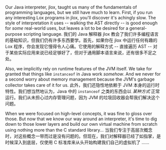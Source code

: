 Our Java interpreter, jlox, taught us many of the fundamentals of programming
languages, but we still have much to learn. First, if you run any interesting
Lox programs in jlox, you'll discover it's achingly slow. The style of
interpretation it uses -- walking the AST directly -- is good enough for *some*
real-world uses, but leaves a lot to be desired for a general-purpose scripting
language.
我们的 Java 解释器 jlox 教会了我们许多编程语言的基础知识，但我们仍有许多东西要学。首先，如果你在 jlox 中运行任何有趣的 Lox 程序，你会发现它慢得令人心痛。它使用的解释方式 -- 直接遍历 AST -- 对于某些实际应用来说已经足够好了，但对于通用脚本语言来说，还有很多不足之处。

Also, we implicitly rely on runtime features of the JVM itself. We take for
granted that things like `instanceof` in Java work *somehow*. And we never for a
second worry about memory management because the JVM's garbage collector takes
care of it for us.
此外，我们还隐性地依赖于 JVM 本身的运行时特性。我们想当然地认为，Java 中的 `instanceof` 之类的东西会以 *某种方式* 正常运行。我们从未担心过内存管理问题，因为 JVM 的垃圾回收器会帮我们解决这个问题。

When we were focused on high-level concepts, it was fine to gloss over those.
But now that we know our way around an interpreter, it's time to dig down to
those lower layers and build our own virtual machine from scratch using nothing
more than the C standard library...
当我们专注于高层次概念时，对这些概念一带而过是没有问题的。但现在，我们对解释器已经了如指掌，是时候深入到底层，仅使用 C 标准库来从头开始构建我们自己的虚拟机了 ......

